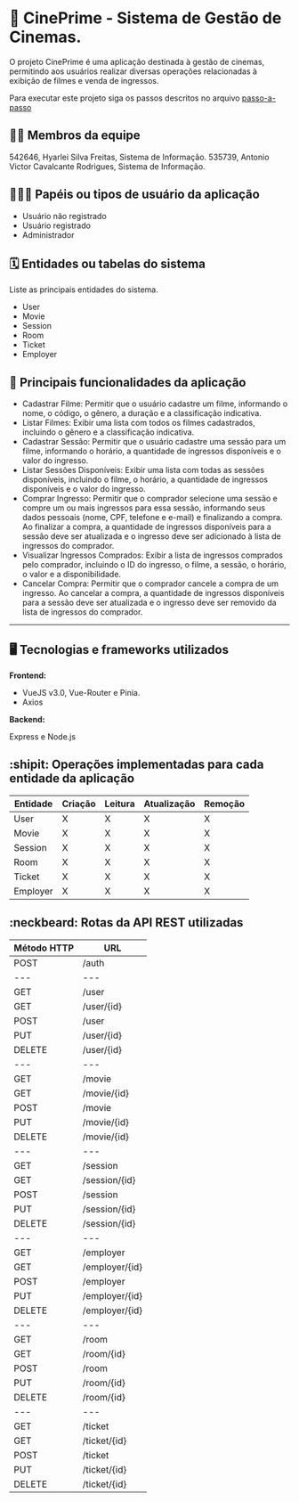 # :checkered_flag: CinePrime - Sistema de Gestão de Cinemas.

O projeto CinePrime é uma aplicação destinada à gestão de cinemas, permitindo aos usuários realizar diversas operações relacionadas à exibição de filmes e venda de ingressos.

Para executar este projeto siga os passos descritos no arquivo [passo-a-passo](passo-a-passo.md)

## :technologist: Membros da equipe

542646, Hyarlei Silva Freitas, Sistema de Informação.
535739, Antonio Victor Cavalcante Rodrigues, Sistema de Informação.

## :people_holding_hands: Papéis ou tipos de usuário da aplicação

- Usuário não registrado
- Usuário registrado
- Administrador

## :spiral_calendar: Entidades ou tabelas do sistema

Liste as principais entidades do sistema.

- User
- Movie
- Session
- Room
- Ticket
- Employer

## :triangular_flag_on_post:	 Principais funcionalidades da aplicação

- Cadastrar Filme: Permitir que o usuário cadastre um filme, informando o nome, o código, o gênero, a duração e a classificação indicativa.
- Listar Filmes: Exibir uma lista com todos os filmes cadastrados, incluindo o gênero e a classificação indicativa.
- Cadastrar Sessão: Permitir que o usuário cadastre uma sessão para um filme, informando o horário, a quantidade de ingressos disponíveis e o valor do ingresso.
- Listar Sessões Disponíveis: Exibir uma lista com todas as sessões disponíveis, incluindo o filme, o horário, a quantidade de ingressos disponíveis e o valor do ingresso.
- Comprar Ingresso: Permitir que o comprador selecione uma sessão e compre um ou mais ingressos para essa sessão, informando seus dados pessoais (nome, CPF, telefone e e-mail) e finalizando a compra. Ao finalizar a compra, a quantidade de ingressos disponíveis para a sessão deve ser atualizada e o ingresso deve ser adicionado à lista de ingressos do comprador.
- Visualizar Ingressos Comprados: Exibir a lista de ingressos comprados pelo comprador, incluindo o ID do ingresso, o filme, a sessão, o horário, o valor e a disponibilidade.
- Cancelar Compra: Permitir que o comprador cancele a compra de um ingresso. Ao cancelar a compra, a quantidade de ingressos disponíveis para a sessão deve ser atualizada e o ingresso deve ser removido da lista de ingressos do comprador.

----

## :desktop_computer: Tecnologias e frameworks utilizados

**Frontend:**

- VueJS v3.0, Vue-Router e Pinia.
- Axios

**Backend:**

Express e Node.js


## :shipit: Operações implementadas para cada entidade da aplicação


| Entidade| Criação | Leitura | Atualização | Remoção |
| --- | --- | --- | --- | --- |
| User     |  X  |  X  |  X  |  X  |
| Movie    |  X  |  X  |  X  |  X  |
| Session  |  X  |  X  |  X  |  X  |
| Room     |  X  |  X  |  X  |  X  |
| Ticket   |  X  |  X  |  X  |  X  |
| Employer |  X  |  X  |  X  |  X  |

## :neckbeard: Rotas da API REST utilizadas

| Método HTTP | URL |
| --- | --- |
| POST | /auth |
| --- | --- |
| GET | /user |
| GET | /user/{id} |
| POST | /user |
| PUT | /user/{id} |
| DELETE | /user/{id} |
| --- | --- |
| GET | /movie |
| GET | /movie/{id} |
| POST | /movie |
| PUT | /movie/{id} |
| DELETE | /movie/{id} |
| --- | --- |
| GET | /session |
| GET | /session/{id} |
| POST | /session |
| PUT | /session/{id} |
| DELETE | /session/{id} |
| --- | --- |
| GET | /employer |
| GET | /employer/{id} |
| POST | /employer |
| PUT | /employer/{id} |
| DELETE | /employer/{id} |
| --- | --- |
| GET | /room |
| GET | /room/{id} |
| POST | /room |
| PUT | /room/{id} |
| DELETE | /room/{id} |
| --- | --- |
| GET | /ticket |
| GET | /ticket/{id} |
| POST | /ticket |
| PUT | /ticket/{id} |
| DELETE | /ticket/{id} |
